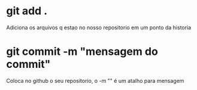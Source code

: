 
# git add .
Adiciona os arquivos q estao no nosso repositorio em um ponto da historia

# git commit -m "mensagem do commit"
Coloca no github o seu repositorio, o -m "" é um atalho para mensagem
